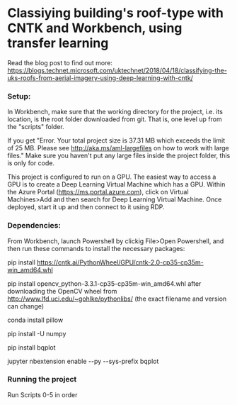 # Classiying building's roof-type with CNTK and Workbench, using transfer learning

Read the blog post to find out more: https://blogs.technet.microsoft.com/uktechnet/2018/04/18/classifying-the-uks-roofs-from-aerial-imagery-using-deep-learning-with-cntk/

### Setup:

In Workbench, make sure that the working directory for the project, i.e. its location, is the root folder downloaded from git. That is, one level up from the "scripts" folder.

If you get "Error. Your total project size is 37.31 MB which exceeds the limit of 25 MB. Please see http://aka.ms/aml-largefiles on how to work with large files." Make sure you haven't put any large files inside the project folder, this is only for code.

This project is configured to run on a GPU. The easiest way to access a GPU is to create a Deep Learning Virtual Machine which has a GPU. Within the Azure Portal (https://ms.portal.azure.com), click on Virtual Machines>Add and then search for Deep Learning Virtual Machine. Once deployed, start it up and then connect to it using RDP. 


### Dependencies:

From Workbench, launch Powershell by clickig File>Open Powershell, and then run these commands to install the necessary packages:

pip install https://cntk.ai/PythonWheel/GPU/cntk-2.0-cp35-cp35m-win_amd64.whl
 
pip install opencv_python-3.3.1-cp35-cp35m-win_amd64.whl after downloading the OpenCV wheel from http://www.lfd.uci.edu/~gohlke/pythonlibs/ (the exact filename and version can change)

conda install pillow
 
pip install -U numpy

pip install bqplot

jupyter nbextension enable --py --sys-prefix bqplot

### Running the project

Run Scripts 0-5 in order

